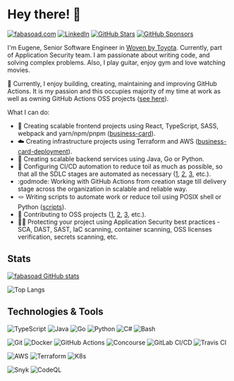 # Hey there! 👋

[![fabasoad.com](https://img.shields.io/website?url=https%3A%2F%2Ffabasoad.com&style=for-the-badge&label=fabasoad.com&labelColor=2bbc8a)](https://fabasoad.com/)
[![LinkedIn](https://img.shields.io/badge/linkedin-%25230077B5.svg?style=for-the-badge&logo=linkedin&logoColor=white&labelColor=2bbc8a&color=2bbc8a)](https://www.linkedin.com/in/yevhenfabizhevskyi/)
[![GitHub Stars](https://img.shields.io/github/stars/fabasoad?style=for-the-badge&logo=github&labelColor=2bbc8a&color=2bbc8a)](https://github.com/fabasoad)
[![GitHub Sponsors](https://img.shields.io/github/sponsors/fabasoad?style=for-the-badge&labelColor=2bbc8a&color=2bbc8a)](https://github.com/sponsors/fabasoad)

I'm Eugene, Senior Software Engineer in [Woven by Toyota](https://woven.toyota/en/).
Currently, part of Application Security team. I am passionate about writing code,
and solving complex problems. Also, I play guitar, enjoy gym and love watching
movies.

:purple_heart: Currently, I enjoy building, creating, maintaining and improving
GitHub Actions. It is my passion and this occupies majority of my time at work
as well as owning GitHub Actions OSS projects ([see here](https://github.com/marketplace?query=fabasoad)).

What I can do:

- :art: Creating scalable frontend projects using React, TypeScript, SASS, webpack
  and yarn/npm/pnpm ([business-card](https://github.com/fabasoad/business-card)).
- :cloud: Creating infrastructure projects using Terraform and AWS
  ([business-card-deployment](https://github.com/fabasoad/business-card-deployment)).
- :electric_plug: Creating scalable backend services using Java, Go or Python.
- :robot: Configuring CI/CD automation to reduce toil as much as possible, so
  that all the SDLC stages are automated as necessary ([1](https://github.com/fabasoad/business-card/tree/main/.github/workflows),
  [2](https://github.com/fabasoad/translation-action/tree/main/.github/workflows),
  [3](https://github.com/fabasoad/twilio-voice-call-action/tree/main/.github/workflows),
  etc.).
- :godmode: Working with GitHub Actions from creation stage till delivery stage
  across the organization in scalable and reliable way.
- :knot: Writing scripts to automate work or reduce toil using POSIX shell
  or Python ([scripts](https://github.com/fabasoad/scripts)).
- :raised_hands: Contributing to OSS projects ([1](https://github.com/go-enry/enry/releases/tag/v1.2.0),
  [2](https://github.com/evincarofautumn/kitten/pull/225), [3](https://github.com/dependabot/cli/issues/86),
  etc.).
- :guardsman: Protecting your project using Application Security best practices -
  SCA, DAST, SAST, IaC scanning, container scanning, OSS licenses verification,
  secrets scanning, etc.

## Stats

[![fabasoad GitHub stats](https://github-readme-stats.vercel.app/api?username=fabasoad&show_icons=true&theme=dark)](https://github.com/fabasoad/fabasoad)

![Top Langs](https://github-readme-stats.vercel.app/api/top-langs/?username=fabasoad&theme=dark&layout=compact&exclude_repo=ghacu,data-structures,computer-science-java,sma-site,commons-lang,poe,algorithm-tasks,computer-science-javascript,konga,portfolio-app,expensify-app,indecision-app,yaml-json-xml-converter-action,javascript-testing-best-practices,Cloudmersive.APIClient.NodeJS.ImageRecognition)

## Technologies & Tools

![TypeScript](https://img.shields.io/badge/Lang-TypeScript-informational?style=flat&logo=typescript&logoColor=white&color=2bbc8a)
![Java](https://img.shields.io/badge/Lang-Java-informational?style=flat&logo=openjdk&logoColor=white&color=2bbc8a)
![Go](https://img.shields.io/badge/Lang-Go-informational?style=flat&logo=go&logoColor=white&color=2bbc8a)
![Python](https://img.shields.io/badge/Lang-Python-informational?style=flat&logo=python&logoColor=white&color=2bbc8a)
![C#](https://img.shields.io/badge/Lang-C%23-informational?style=flat&logo=csharp&logoColor=white&color=2bbc8a)
![Bash](https://img.shields.io/badge/Lang-Bash-informational?style=flat&logo=shell&logoColor=white&color=2bbc8a)

![Git](https://img.shields.io/badge/DevOps-Git-informational?style=flat&logo=git&logoColor=white&color=2bbc8a)
![Docker](https://img.shields.io/badge/DevOps-Docker-informational?style=flat&logo=docker&logoColor=white&color=2bbc8a)
![GitHub Actions](https://img.shields.io/badge/DevOps-GitHub%20Actions-informational?style=flat&logo=github-actions&logoColor=white&color=2bbc8a)
![Concourse](https://img.shields.io/badge/DevOps-Concourse%20CI-informational?style=flat&logo=concourse&logoColor=white&color=2bbc8a)
![GitLab CI/CD](https://img.shields.io/badge/DevOps-GitLab%20CI/CD-informational?style=flat&logo=gitlab&logoColor=white&color=2bbc8a)
![Travis CI](https://img.shields.io/badge/DevOps-Travis%20CI-informational?style=flat&logo=travis&logoColor=white&color=2bbc8a)

![AWS](https://img.shields.io/badge/Infra-AWS-informational?style=flat&logo=amazon-aws&logoColor=white&color=2bbc8a)
![Terraform](https://img.shields.io/badge/Infra-Terraform-informational?style=flat&logo=terraform&logoColor=white&color=2bbc8a)
![K8s](https://img.shields.io/badge/Infra-K8s-informational?style=flat&logo=kubernetes&logoColor=white&color=2bbc8a)

![Snyk](https://img.shields.io/badge/AppSec-Snyk-informational?style=flat&logo=snyk&logoColor=white&color=2bbc8a)
![CodeQL](https://img.shields.io/badge/AppSec-CodeQL-informational?style=flat&logo=github&logoColor=white&color=2bbc8a)
